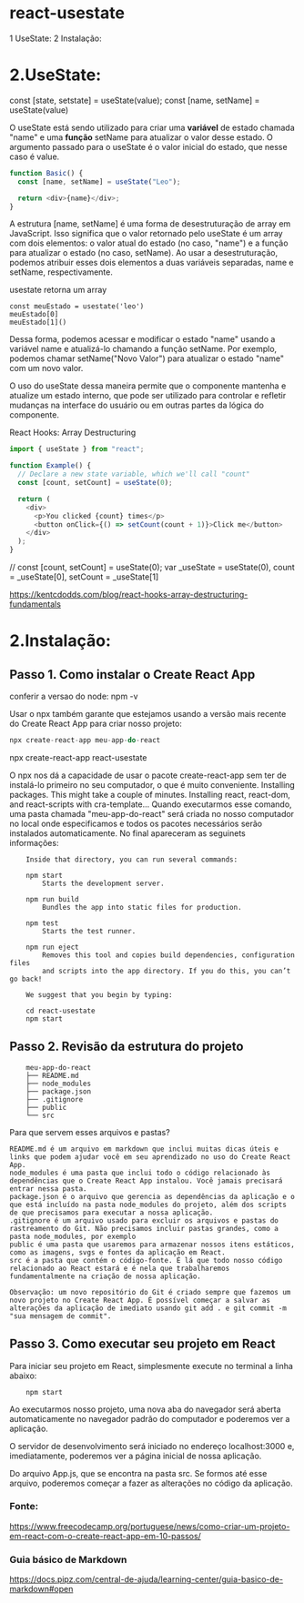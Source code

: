 # react-usestate

1 UseState:
2 Instalação:

# 2.UseState:

const [state, setstate] = useState(value);
const [name, setName] = useState(value)

O useState está sendo utilizado para criar uma **variável** de estado chamada "name" e uma **função** setName para atualizar o valor desse estado.
O argumento passado para o useState é o valor inicial do estado, que nesse caso é value.

```javascript
function Basic() {
  const [name, setName] = useState("Leo");

  return <div>{name}</div>;
}
```

A estrutura [name, setName] é uma forma de desestruturação de array em JavaScript. Isso significa que o valor retornado pelo useState é um array com dois elementos: o valor atual do estado (no caso, "name") e a função para atualizar o estado (no caso, setName). Ao usar a desestruturação, podemos atribuir esses dois elementos a duas variáveis separadas, name e setName, respectivamente.

usestate retorna um array

    const meuEstado = usestate('leo')
    meuEstado[0]
    meuEstado[1]()

Dessa forma, podemos acessar e modificar o estado "name" usando a variável name e atualizá-lo chamando a função setName. Por exemplo, podemos chamar setName("Novo Valor") para atualizar o estado "name" com um novo valor.

O uso do useState dessa maneira permite que o componente mantenha e atualize um estado interno, que pode ser utilizado para controlar e refletir mudanças na interface do usuário ou em outras partes da lógica do componente.

React Hooks: Array Destructuring

```javascript
import { useState } from "react";

function Example() {
  // Declare a new state variable, which we'll call "count"
  const [count, setCount] = useState(0);

  return (
    <div>
      <p>You clicked {count} times</p>
      <button onClick={() => setCount(count + 1)}>Click me</button>
    </div>
  );
}
```

// const [count, setCount] = useState(0);
var \_useState = useState(0),
count = \_useState[0],
setCount = \_useState[1]

https://kentcdodds.com/blog/react-hooks-array-destructuring-fundamentals

# 2.Instalação:

## Passo 1. Como instalar o Create React App

conferir a versao do node: npm -v

Usar o npx também garante que estejamos usando a versão mais recente do Create React App para criar nosso projeto:

```javascript
npx create-react-app meu-app-do-react
```

npx create-react-app react-usestate

O npx nos dá a capacidade de usar o pacote create-react-app sem ter de instalá-lo primeiro no seu computador, o que é muito conveniente.
Installing packages. This might take a couple of minutes.
Installing react, react-dom, and react-scripts with cra-template...
Quando executarmos esse comando, uma pasta chamada "meu-app-do-react" será criada no nosso computador no local onde especificamos e todos os pacotes necessários serão instalados automaticamente.
No final apareceram as seguinets informações:

        Inside that directory, you can run several commands:

        npm start
            Starts the development server.

        npm run build
            Bundles the app into static files for production.

        npm test
            Starts the test runner.

        npm run eject
            Removes this tool and copies build dependencies, configuration files
            and scripts into the app directory. If you do this, you can’t go back!

        We suggest that you begin by typing:

        cd react-usestate
        npm start

## Passo 2. Revisão da estrutura do projeto

        meu-app-do-react
        ├── README.md
        ├── node_modules
        ├── package.json
        ├── .gitignore
        ├── public
        └── src

Para que servem esses arquivos e pastas?

    README.md é um arquivo em markdown que inclui muitas dicas úteis e links que podem ajudar você em seu aprendizado no uso do Create React App.
    node_modules é uma pasta que inclui todo o código relacionado às dependências que o Create React App instalou. Você jamais precisará entrar nessa pasta.
    package.json é o arquivo que gerencia as dependências da aplicação e o que está incluído na pasta node_modules do projeto, além dos scripts de que precisamos para executar a nossa aplicação.
    .gitignore é um arquivo usado para excluir os arquivos e pastas do rastreamento do Git. Não precisamos incluir pastas grandes, como a pasta node_modules, por exemplo
    public é uma pasta que usaremos para armazenar nossos itens estáticos, como as imagens, svgs e fontes da aplicação em React.
    src é a pasta que contém o código-fonte. É lá que todo nosso código relacionado ao React estará e é nela que trabalharemos fundamentalmente na criação de nossa aplicação.

    Observação: um novo repositório do Git é criado sempre que fazemos um novo projeto no Create React App. É possível começar a salvar as alterações da aplicação de imediato usando git add . e git commit -m "sua mensagem de commit".

## Passo 3. Como executar seu projeto em React

Para iniciar seu projeto em React, simplesmente execute no terminal a linha abaixo:

        npm start

Ao executarmos nosso projeto, uma nova aba do navegador será aberta automaticamente no navegador padrão do computador e poderemos ver a aplicação.

O servidor de desenvolvimento será iniciado no endereço localhost:3000 e, imediatamente, poderemos ver a página inicial de nossa aplicação.

Do arquivo App.js, que se encontra na pasta src. Se formos até esse arquivo, poderemos começar a fazer as alterações no código da aplicação.

### Fonte:

https://www.freecodecamp.org/portuguese/news/como-criar-um-projeto-em-react-com-o-create-react-app-em-10-passos/

### Guia básico de Markdown

https://docs.pipz.com/central-de-ajuda/learning-center/guia-basico-de-markdown#open

